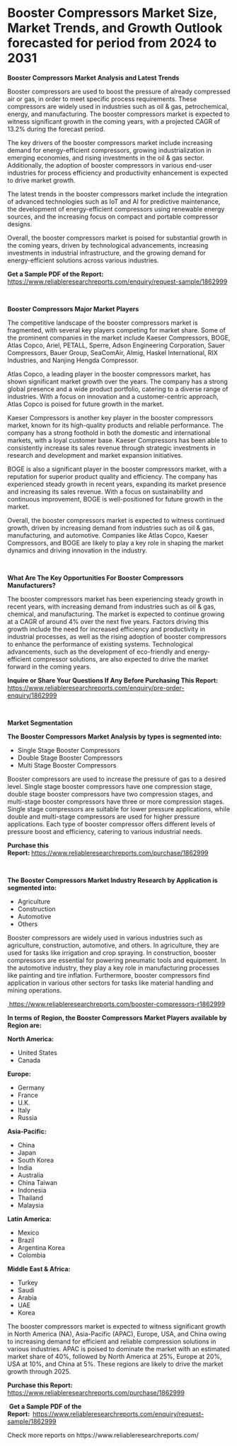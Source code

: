 <p><h1>Booster Compressors Market Size, Market Trends, and Growth Outlook forecasted for period from 2024 to 2031</h1></p><p><strong>Booster Compressors Market Analysis and Latest Trends</strong></p>
<p><p>Booster compressors are used to boost the pressure of already compressed air or gas, in order to meet specific process requirements. These compressors are widely used in industries such as oil & gas, petrochemical, energy, and manufacturing. The booster compressors market is expected to witness significant growth in the coming years, with a projected CAGR of 13.2% during the forecast period.</p><p>The key drivers of the booster compressors market include increasing demand for energy-efficient compressors, growing industrialization in emerging economies, and rising investments in the oil & gas sector. Additionally, the adoption of booster compressors in various end-user industries for process efficiency and productivity enhancement is expected to drive market growth.</p><p>The latest trends in the booster compressors market include the integration of advanced technologies such as IoT and AI for predictive maintenance, the development of energy-efficient compressors using renewable energy sources, and the increasing focus on compact and portable compressor designs.</p><p>Overall, the booster compressors market is poised for substantial growth in the coming years, driven by technological advancements, increasing investments in industrial infrastructure, and the growing demand for energy-efficient solutions across various industries.</p></p>
<p><strong>Get a Sample PDF of the Report:&nbsp;</strong> <a href="https://www.reliableresearchreports.com/enquiry/request-sample/1862999">https://www.reliableresearchreports.com/enquiry/request-sample/1862999</a></p>
<p>&nbsp;</p>
<p><strong>Booster Compressors Major Market Players</strong></p>
<p><p>The competitive landscape of the booster compressors market is fragmented, with several key players competing for market share. Some of the prominent companies in the market include Kaeser Compressors, BOGE, Atlas Copco, Ariel, PETALL, Sperre, Adson Engineering Corporation, Sauer Compressors, Bauer Group, SeaComAir, Almig, Haskel International, RIX Industries, and Nanjing Hengda Compressor.</p><p>Atlas Copco, a leading player in the booster compressors market, has shown significant market growth over the years. The company has a strong global presence and a wide product portfolio, catering to a diverse range of industries. With a focus on innovation and a customer-centric approach, Atlas Copco is poised for future growth in the market.</p><p>Kaeser Compressors is another key player in the booster compressors market, known for its high-quality products and reliable performance. The company has a strong foothold in both the domestic and international markets, with a loyal customer base. Kaeser Compressors has been able to consistently increase its sales revenue through strategic investments in research and development and market expansion initiatives.</p><p>BOGE is also a significant player in the booster compressors market, with a reputation for superior product quality and efficiency. The company has experienced steady growth in recent years, expanding its market presence and increasing its sales revenue. With a focus on sustainability and continuous improvement, BOGE is well-positioned for future growth in the market.</p><p>Overall, the booster compressors market is expected to witness continued growth, driven by increasing demand from industries such as oil & gas, manufacturing, and automotive. Companies like Atlas Copco, Kaeser Compressors, and BOGE are likely to play a key role in shaping the market dynamics and driving innovation in the industry.</p></p>
<p>&nbsp;</p>
<p><strong>What Are The Key Opportunities For Booster Compressors Manufacturers?</strong></p>
<p><p>The booster compressors market has been experiencing steady growth in recent years, with increasing demand from industries such as oil & gas, chemical, and manufacturing. The market is expected to continue growing at a CAGR of around 4% over the next five years. Factors driving this growth include the need for increased efficiency and productivity in industrial processes, as well as the rising adoption of booster compressors to enhance the performance of existing systems. Technological advancements, such as the development of eco-friendly and energy-efficient compressor solutions, are also expected to drive the market forward in the coming years.</p></p>
<p><strong>Inquire or Share Your Questions If Any Before Purchasing This Report:</strong> <a href="https://www.reliableresearchreports.com/enquiry/pre-order-enquiry/1862999">https://www.reliableresearchreports.com/enquiry/pre-order-enquiry/1862999</a></p>
<p>&nbsp;</p>
<p><strong>Market Segmentation</strong></p>
<p><strong>The Booster Compressors Market Analysis by types is segmented into:</strong></p>
<p><ul><li>Single Stage Booster Compressors</li><li>Double Stage Booster Compressors</li><li>Multi Stage Booster Compressors</li></ul></p>
<p><p>Booster compressors are used to increase the pressure of gas to a desired level. Single stage booster compressors have one compression stage, double stage booster compressors have two compression stages, and multi-stage booster compressors have three or more compression stages. Single stage compressors are suitable for lower pressure applications, while double and multi-stage compressors are used for higher pressure applications. Each type of booster compressor offers different levels of pressure boost and efficiency, catering to various industrial needs.</p></p>
<p><strong>Purchase this Report:&nbsp;</strong><a href="https://www.reliableresearchreports.com/purchase/1862999">https://www.reliableresearchreports.com/purchase/1862999</a></p>
<p>&nbsp;</p>
<p><strong>The Booster Compressors Market Industry Research by Application is segmented into:</strong></p>
<p><ul><li>Agriculture</li><li>Construction</li><li>Automotive</li><li>Others</li></ul></p>
<p><p>Booster compressors are widely used in various industries such as agriculture, construction, automotive, and others. In agriculture, they are used for tasks like irrigation and crop spraying. In construction, booster compressors are essential for powering pneumatic tools and equipment. In the automotive industry, they play a key role in manufacturing processes like painting and tire inflation. Furthermore, booster compressors find application in various other sectors for tasks like material handling and mining operations.</p></p>
<p><a href="https://www.reliableresearchreports.com/booster-compressors-r1862999">&nbsp;https://www.reliableresearchreports.com/booster-compressors-r1862999</a></p>
<p><strong>In terms of Region, the Booster Compressors Market Players available by Region are:</strong></p>
<p>
    <p> <strong> North America: </strong>
        <ul>
            <li>United States</li>
            <li>Canada</li>
        </ul>
        </p> 
    <p> <strong> Europe: </strong>
        <ul>
            <li>Germany</li>
            <li>France</li>
            <li>U.K.</li>
            <li>Italy</li>
            <li>Russia</li>
        </ul>
        </p> 
    <p> <strong> Asia-Pacific: </strong>
        <ul>
            <li>China</li>
            <li>Japan</li>
            <li>South Korea</li>
            <li>India</li>
            <li>Australia</li>
            <li>China Taiwan</li>
            <li>Indonesia</li>
            <li>Thailand</li>
            <li>Malaysia</li>
        </ul>
        </p> 
    <p> <strong> Latin America: </strong>
        <ul>
            <li>Mexico</li>
            <li>Brazil</li>
            <li>Argentina Korea</li>
            <li>Colombia</li>
        </ul>
        </p> 
    <p> <strong> Middle East & Africa: </strong>
        <ul>
            <li>Turkey</li>
            <li>Saudi</li>
            <li>Arabia</li>
            <li>UAE</li>
            <li>Korea</li>
        </ul>
    </p>
    </p>
<p><p>The booster compressors market is expected to witness significant growth in North America (NA), Asia-Pacific (APAC), Europe, USA, and China owing to increasing demand for efficient and reliable compression solutions in various industries. APAC is poised to dominate the market with an estimated market share of 40%, followed by North America at 25%, Europe at 20%, USA at 10%, and China at 5%. These regions are likely to drive the market growth through 2025.</p></p>
<p><strong>Purchase this Report: </strong><a href="https://www.reliableresearchreports.com/purchase/1862999">https://www.reliableresearchreports.com/purchase/1862999</a></p>
<p>&nbsp;<strong>Get a Sample PDF of the Report:&nbsp;&nbsp;</strong><a href="https://www.reliableresearchreports.com/enquiry/request-sample/1862999">https://www.reliableresearchreports.com/enquiry/request-sample/1862999</a></p>
<p><strong></strong></p>
<p>Check more reports on https://www.reliableresearchreports.com/</p>